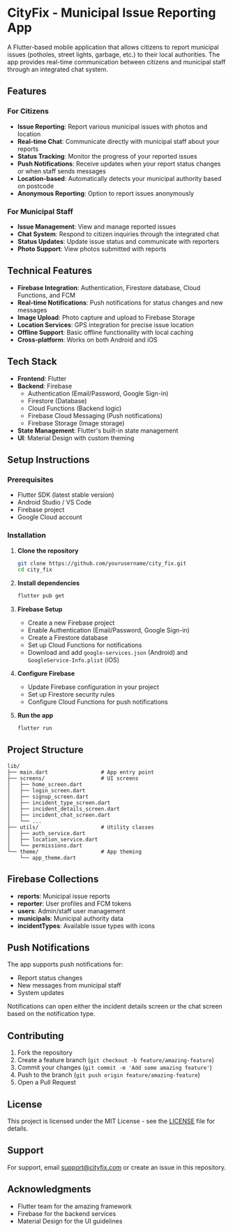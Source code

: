 # CityFix - Municipal Issue Reporting App

A Flutter-based mobile application that allows citizens to report municipal issues (potholes, street lights, garbage, etc.) to their local authorities. The app provides real-time communication between citizens and municipal staff through an integrated chat system.

## Features

### For Citizens
- **Issue Reporting**: Report various municipal issues with photos and location
- **Real-time Chat**: Communicate directly with municipal staff about your reports
- **Status Tracking**: Monitor the progress of your reported issues
- **Push Notifications**: Receive updates when your report status changes or when staff sends messages
- **Location-based**: Automatically detects your municipal authority based on postcode
- **Anonymous Reporting**: Option to report issues anonymously

### For Municipal Staff
- **Issue Management**: View and manage reported issues
- **Chat System**: Respond to citizen inquiries through the integrated chat
- **Status Updates**: Update issue status and communicate with reporters
- **Photo Support**: View photos submitted with reports

## Technical Features

- **Firebase Integration**: Authentication, Firestore database, Cloud Functions, and FCM
- **Real-time Notifications**: Push notifications for status changes and new messages
- **Image Upload**: Photo capture and upload to Firebase Storage
- **Location Services**: GPS integration for precise issue location
- **Offline Support**: Basic offline functionality with local caching
- **Cross-platform**: Works on both Android and iOS

## Tech Stack

- **Frontend**: Flutter
- **Backend**: Firebase
  - Authentication (Email/Password, Google Sign-in)
  - Firestore (Database)
  - Cloud Functions (Backend logic)
  - Firebase Cloud Messaging (Push notifications)
  - Firebase Storage (Image storage)
- **State Management**: Flutter's built-in state management
- **UI**: Material Design with custom theming

## Setup Instructions

### Prerequisites
- Flutter SDK (latest stable version)
- Android Studio / VS Code
- Firebase project
- Google Cloud account

### Installation

1. **Clone the repository**
   ```bash
   git clone https://github.com/yourusername/city_fix.git
   cd city_fix
   ```

2. **Install dependencies**
   ```bash
   flutter pub get
   ```

3. **Firebase Setup**
   - Create a new Firebase project
   - Enable Authentication (Email/Password, Google Sign-in)
   - Create a Firestore database
   - Set up Cloud Functions for notifications
   - Download and add `google-services.json` (Android) and `GoogleService-Info.plist` (iOS)

4. **Configure Firebase**
   - Update Firebase configuration in your project
   - Set up Firestore security rules
   - Configure Cloud Functions for push notifications

5. **Run the app**
   ```bash
   flutter run
   ```

## Project Structure

```
lib/
├── main.dart                 # App entry point
├── screens/                  # UI screens
│   ├── home_screen.dart
│   ├── login_screen.dart
│   ├── signup_screen.dart
│   ├── incident_type_screen.dart
│   ├── incident_details_screen.dart
│   ├── incident_chat_screen.dart
│   └── ...
├── utils/                    # Utility classes
│   ├── auth_service.dart
│   ├── location_service.dart
│   └── permissions.dart
└── theme/                    # App theming
    └── app_theme.dart
```

## Firebase Collections

- **reports**: Municipal issue reports
- **reporter**: User profiles and FCM tokens
- **users**: Admin/staff user management
- **municipals**: Municipal authority data
- **incidentTypes**: Available issue types with icons

## Push Notifications

The app supports push notifications for:
- Report status changes
- New messages from municipal staff
- System updates

Notifications can open either the incident details screen or the chat screen based on the notification type.

## Contributing

1. Fork the repository
2. Create a feature branch (`git checkout -b feature/amazing-feature`)
3. Commit your changes (`git commit -m 'Add some amazing feature'`)
4. Push to the branch (`git push origin feature/amazing-feature`)
5. Open a Pull Request

## License

This project is licensed under the MIT License - see the [LICENSE](LICENSE) file for details.

## Support

For support, email support@cityfix.com or create an issue in this repository.

## Acknowledgments

- Flutter team for the amazing framework
- Firebase for the backend services
- Material Design for the UI guidelines
